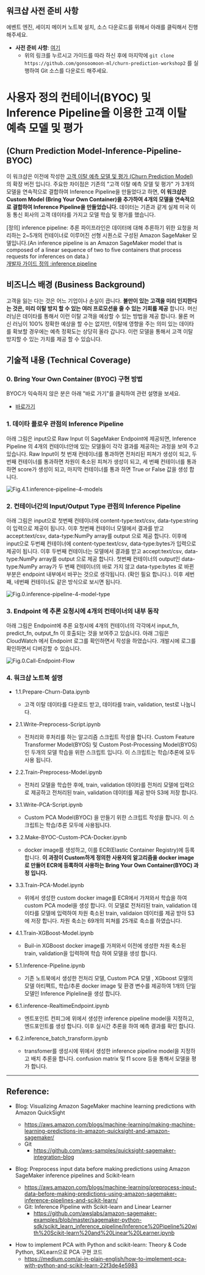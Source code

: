 ## 워크샵 사전 준비 사항

에벤트 엔진, 세이지 메이커 노트북 설치, 소스 다운로드를 위해서 아래를 클릭해서 진행 해주세요.
- **사전 준비 사항**: [여기](prerequisite/Prerequisite.md)
    - 위의 링크를 누르시고 가이드를 따라 하신 후에 마지막에 ```git clone https://github.com/gonsoomoon-ml/churn-prediction-workshop2``` 를 실행하여 Git 소스를 다운로드 해주세요.


# 사용자 정의 컨테이너(BYOC) 및 Inference Pipeline을 이용한 고객 이탈 예측 모델 및 평가 
## (Churn Prediction Model-Inference-Pipeline-BYOC)

이 워크샵은 이전에 작성한 [고객 이탈 예측 모델 및 평가 (Churn Prediction Model)](https://github.com/gonsoomoon-ml/churn-prediction-workshop) 의 확장 버전 입니다. 주요한 차이점은 기존의 "고객 이탈 예측 모델 및 평가" 가 3개의 모델을 연속적으로 결합하여 Inference Pipeline을 만들었다고 하면, **이 워크샵은 Custom Model (Bring Your Own Container)을 추가하여 4개의 모델을 연속적으로 결합하여 Inference Pipeline을 만들었습니다.** 데이터는 기존과 같게 실제 미국 이동 통신 회사의 고객 데이타를 가지고 모델 학습 및 평가를 했습니다.

[정의] inference pipeline: 추론 파이프라인은 데이터에 대해 추론하기 위한 요청을 처리하는 2~5개의 컨테이너로 이루어진 선형 시퀀스로 구성된 Amazon SageMaker 모델입니다.(An inference pipeline is an Amazon SageMaker model that is composed of a linear sequence of two to five containers that process requests for inferences on data.)<br>
[개발자 가이드 정의 :inference pipeline](https://docs.aws.amazon.com/sagemaker/latest/dg/inference-pipelines.html)


## 비즈니스 배경 (Business Background)

고객을 잃는 다는 것은 어느 기업이나 손실이 큽니다. **불만이 있는 고객을 미리 인지한다는 것은, 미리 이탈 방지 할 수 있는 여러 프로모션을 줄 수 있는 기회를 제공** 합니다. 머신 러닝은 데이타를 통해서 이런 이탈 고객을 예상할 수 있는 방법을 제공 합니다. 물론 머신 러닝이 100% 정확한 예상을 할 수는 없지만, 이탈에 영향을 주는 의미 있는 데이타를 확보할 경우에는 예측 정확도는 상당히 올라 갑니다. 이런 모델을 통해서 고객 이탈 방지할 수 있는 가치를 제공 할 수 있습니다.

## 기술적 내용 (Technical Coverage)

### 0. Bring Your Own Container (BYOC) 구현 방법
BYOC가 익숙하지 않은 분은 아래 "바로 가기"를 클릭하여 관련 설명을 보세요.
- [바로가기](BYOC/README.md)

### 1. 데이타 플로우 관점의 Inference Pipeline

아래 그림은 input으로 Raw Input 이 SageMaker Endpoint에 제공되면, Inference Pipeline 의 4개의 컨테이너안에 있는 모델들이 각각 결과를 제공하는 과정을 보여 주고 있습니다. Raw Input이 첫 번재 컨테이너를 통과하면 전처리된 피쳐가 생성이 되고, 두 번째 컨테이너를 통과하면 차원이 축소된 피쳐가 생성이 되고, 세 번째 컨테이너를 통과 하면 score가 생성이 되고, 마지막 컨테이너를 통과 하면 True or False 값을 생성 합니다. 

![Fig.4.1.inference-pipeline-4-models](img/Fig.4.1.inference-pipeline-4-models.png)

### 2. 컨테이너간의 Input/Output Type 관점의 Inference Pipeline

아래 그림은 input으로 첫번째 컨테이너에 content-type:text/csv, data-type:string 이 입력으로 제공이 됩니다. 이후 첫번째 컨테이너 모델에서 결과를 받고 accept:text/csv, data-type:NumPy array를 output 으로 제공 합니다. 이후에 input으로 두번째 컨테이너에 content-type:text/csv, data-type:bytes가 입력으로 제공이 됩니다. 이후 두번째 컨테이너는 모델에서 결과를 받고 accept:text/csv, data-type:NumPy array를 output 으로 제공 합니다. 첫번째 컨테이너의 output인 data-type:NumPy array가 두 번째 컨테이너의 바로 가지 않고 data-type:bytes 로 바뀐 부분은 endpoint 내부에서 바꾸는 것으로 생각됩니다. (확인 필요 합니다.). 이후 세번째, 네번째 컨테이너도 같은 방식으로 보시면 됩니다.

![Fig.0.inference-pipeline-4-model-type](img/Fig.0.inference-pipeline-4-model-type.png)

### 3. Endpoint 에 추론 요청시에 4개의 컨테이너의 내부 동작

아래 그림은 Endpoint에 추론 요청시에 4개의 컨테이너의 각각에서 input_fn, predict_fn, output_fn 이 호출되는 것을 보여주고 있습니다. 아래 그림은 CloudWatch 에서 Endpoint 로그를 확인하면서 작성을 하였습니다. 개발시에 로그를 확인하면서 디버깅할 수 있습니다.

![Fig.0.Call-Endpoint-Flow](img/Fig.0.Call-Endpoint-Flow.png)

### 4. 워크샵 노트북 설명

- 1.1.Prepare-Churn-Data.ipynb
    - 고객 이탈 데이타를 다운로드 받고, 데이타를 train, validation, test로 나눕니다.
    
    
- 2.1.Write-Preprocess-Script.ipynb
    - 전처리와 후처리를 하는 알고리즘 스크립트 작성을 합니다. Custom Feature Transformer Model(BYOS) 및 Custom Post-Processing Model(BYOS) 인 두개의 모델 학습을 위한 스크립트 입니다. 이 스크립트는 학습/추론에 모두 사용 됩니다.


- 2.2.Train-Preprocess-Model.ipynb
    - 전처리 모델을 학습한 후에, train, validation 데이타를 전처리 모델에 입력으로 제공하고 전처리된 train, validation 데이터를 제공 받아 S3에 저장 합니다.


- 3.1.Write-PCA-Script.ipynb
    - Custom PCA Model(BYOC) 을 만들기 위한 스크립트 작성을 합니다. 이 스크립트는 학습/추론 모두에 사용됩니다.


- 3.2.Make-BYOC-Custom-PCA-Docker.ipynb
    - docker image를 생성하고, 이를 ECR(Elastic Container Registry)에 등록 합니다. **이 과정이 Custom하게 정의한 사용자의 알고리즘을 docker image로 만들어 ECR에 등록하여 사용하는 Bring Your Own Container(BYOC) 과정 입니다.**


- 3.3.Train-PCA-Model.ipynb
    - 위에서 생성한 custom docker image를 ECR에서 가져와서 학습을 하여 custom PCA model을 생성 합니다. 이 모델로 전처리된 train, validation 데이타를 모델에 입력하여 차원 축소된 train, validaion 데이터를 제공 받아 S3에 저장 합니다. 차원 축소는 69개의 피쳐를 25개로 축소를 하였습니다.


- 4.1.Train-XGBoost-Model.ipynb
    - Buil-in XGBoost docker image를 가져와서 이전에 생성한 차원 축소된 train, validation을 입력하여 학습 하여 모델을 생성 합니다.


- 5.1.Inference-Pipeline.ipynb
    - 기존 노트북에서 생성한 전처리 모델, Custom PCA 모델 , XGboost 모델의 모델 아티펙트, 학습/추론 docker image 및 환경 변수를 제공하여 1개의 단일 모델인 Inference Pipleline을 생성 합니다.


- 6.1.inference-RealtimeEndpoint.ipynb
    - 엔트포인트 컨피그에 위에서 생성한 inference pipeline model을 지정하고, 엔드포인트를 생성 합니다. 이후 실시간 추론을 하여 예측 결과를 확인 합니다.


- 6.2.inference_batch_transform.ipynb
    - transfomer를 생성시에 위에서 생성한 inference pipeline model을 지정하고 배치 추론을 합니다. confusion matrix 및 f1 score 등을 통해서 모델을 평가 합니다.


---

## Reference:
* Blog: Visualizing Amazon SageMaker machine learning predictions with Amazon QuickSight
    * https://aws.amazon.com/blogs/machine-learning/making-machine-learning-predictions-in-amazon-quicksight-and-amazon-sagemaker/
     * Git
         * https://github.com/aws-samples/quicksight-sagemaker-integration-blog


* Blog: Preprocess input data before making predictions using Amazon SageMaker inference pipelines and Scikit-learn
    * https://aws.amazon.com/blogs/machine-learning/preprocess-input-data-before-making-predictions-using-amazon-sagemaker-inference-pipelines-and-scikit-learn/
    * Git: Inference Pipeline with Scikit-learn and Linear Learner
        * https://github.com/awslabs/amazon-sagemaker-examples/blob/master/sagemaker-python-sdk/scikit_learn_inference_pipeline/Inference%20Pipeline%20with%20Scikit-learn%20and%20Linear%20Learner.ipynb
            
            
- How to implement PCA with Python and scikit-learn: Theory & Code
Python, SKLearn으로 PCA 구현 코드
    - https://medium.com/ai-in-plain-english/how-to-implement-pca-with-python-and-scikit-learn-22f3de4e5983
            